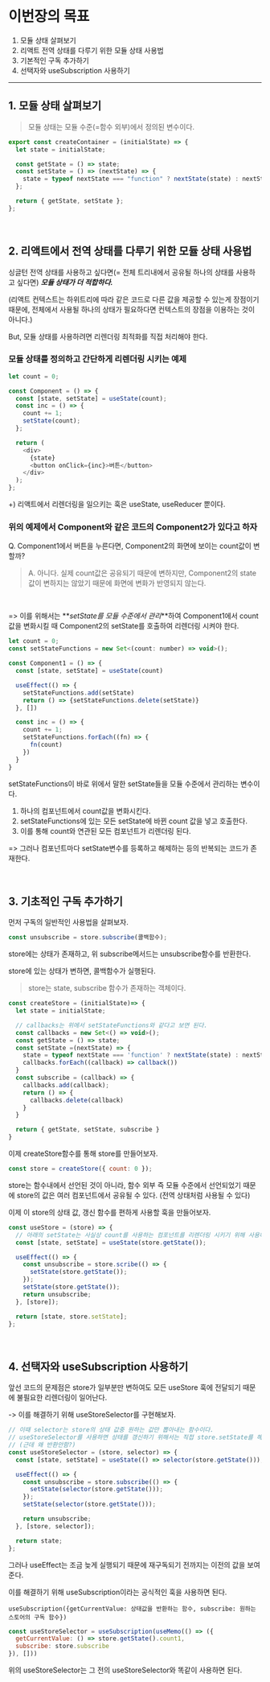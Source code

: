 # 이번장의 목표

1. 모듈 상태 살펴보기
2. 리액트 전역 상태를 다루기 위한 모듈 상태 사용법
3. 기본적인 구독 추가하기
4. 선택자와 useSubscription 사용하기

---

## 1. 모듈 상태 살펴보기

> 모듈 상태는 모듈 수준(=함수 외부)에서 정의된 변수이다.

```javascript
export const createContainer = (initialState) => {
  let state = initialState;

  const getState = () => state;
  const setState = () => (nextState) => {
    state = typeof nextState === "function" ? nextState(state) : nextState;
  };

  return { getState, setState };
};
```

<br />

## 2. 리액트에서 전역 상태를 다루기 위한 모듈 상태 사용법

싱글턴 전역 상태를 사용하고 싶다면(= 전체 트리내에서 공유될 하나의 상태를 사용하고 싶다면) **_모듈 상태가 더 적합하다._**

(리액트 컨텍스트는 하위트리에 따라 같은 코드로 다른 값을 제공할 수 있는게 장점이기 때문에, 전체에서 사용될 하나의 상태가 필요하다면 컨텍스트의 장점을 이용하는 것이 아니다.)

But, 모듈 상태를 사용하려면 리렌더링 최적화를 직접 처리해야 한다.

### 모듈 상태를 정의하고 간단하게 리렌더링 시키는 예제

```javascript
let count = 0;

const Component = () => {
  const [state, setState] = useState(count);
  const inc = () => {
    count += 1;
    setState(count);
  };

  return (
    <div>
      {state}
      <button onClick={inc}>버튼</button>
    </div>
  );
};
```

+) 리액트에서 리렌더링을 일으키는 훅은 useState, useReducer 뿐이다.

### 위의 예제에서 Component와 같은 코드의 Component2가 있다고 하자

Q. Component1에서 버튼을 누른다면, Component2의 화면에 보이는 count값이 변할까?

> A. 아니다. 실제 count값은 공유되기 때문에 변하지만, Component2의 state값이 변하지는 않았기 때문에 화면에 변화가 반영되지 않는다.

<br />

=> 이를 위해서는 **_setState를 모듈 수준에서 관리_**하여 Component1에서 count값을 변화시킬 때 Component2의 setState를 호출하여 리렌더링 시켜야 한다.

```javascript
let count = 0;
const setStateFunctions = new Set<(count: number) => void>();

const Component1 = () => {
  const [state, setState] = useState(count)

  useEffect(() => {
    setStateFunctions.add(setState)
    return () => {setStateFunctions.delete(setState)}
  }, [])

  const inc = () => {
    count += 1;
    setStateFunctions.forEach((fn) => {
      fn(count)
    })
  }
}
```

setStateFunctions이 바로 위에서 말한 setState들을 모듈 수준에서 관리하는 변수이다.

1. 하나의 컴포넌트에서 count값을 변화시킨다.
2. setStateFunctions에 있는 모든 setState에 바뀐 count 값을 넣고 호출한다.
3. 이를 통해 count와 연관된 모든 컴포넌트가 리렌더링 된다.

=> 그러나 컴포넌트마다 setState변수를 등록하고 해제하는 등의 반복되는 코드가 존재한다.

<br/>

## 3. 기초적인 구독 추가하기

먼저 구독의 일반적인 사용법을 살펴보자.

```javascript
const unsubscribe = store.subscribe(콜백함수);
```

store에는 상태가 존재하고, 위 subscribe메서드는 unsubscribe함수를 반환한다.

store에 있는 상태가 변하면, 콜백함수가 실행된다.

> store는 state, subscribe 함수가 존재하는 객체이다.

```javascript
const createStore = (initialState)=> {
  let state = initialState;

  // callbacks는 위에서 setStateFunctions와 같다고 보면 된다.
  const callbacks = new Set<() => void>();
  const getState = () => state;
  const setState =(nextState) => {
    state = typeof nextState === 'function' ? nextState(state) : nextState;
    callbacks.forEach((callback) => callback())
  }
  const subscribe = (callback) => {
    callbacks.add(callback);
    return () => {
      callbacks.delete(callback)
    }
  }

  return { getState, setState, subscribe }
}
```

이제 createStore함수를 통해 store를 만들어보자.

```javascript
const store = createStore({ count: 0 });
```

store는 함수내에서 선언된 것이 아니라, 함수 외부 즉 모듈 수준에서 선언되었기 때문에 store의 값은 여러 컴포넌트에서 공유될 수 있다. (전역 상태처럼 사용될 수 있다)

이제 이 store의 상태 값, 갱신 함수를 편하게 사용할 훅을 만들어보자.

```javascript
const useStore = (store) => {
  // 아래의 setState는 사실상 count를 사용하는 컴포넌트를 리렌더링 시키기 위해 사용하는 것이다.
  const [state, setState] = useState(store.getState());

  useEffect(() => {
    const unsubscribe = store.scribe(() => {
      setState(store.getState());
    });
    setState(store.getState());
    return unsubscribe;
  }, [store]);

  return [state, store.setState];
};
```

<br />

## 4. 선택자와 useSubscription 사용하기

앞선 코드의 문제점은 store가 일부분만 변하여도 모든 useStore 훅에 전달되기 때문에 불필요한 리렌더링이 일어난다.

-> 이를 해결하기 위해 useStoreSelector를 구현해보자.

```javascript
// 이때 selector는 store의 상태 값중 원하는 값만 뽑아내는 함수이다.
// useStoreSelector를 사용하면 상태를 갱신하기 위해서는 직접 store.setState를 해야한다.
// (근데 왜 반환안함?)
const useStoreSelector = (store, selector) => {
  const [state, setState] = useState(() => selector(store.getState()));

  useEffect(() => {
    const unsubscribe = store.subscribe(() => {
      setState(selector(store.getState()));
    });
    setState(selector(store.getState()));

    return unsubscribe;
  }, [store, selector]);

  return state;
};
```

그러나 useEffect는 조금 늦게 실행되기 때문에 재구독되기 전까지는 이전의 값을 보여준다.

이를 해결하기 위해 useSubscription이라는 공식적인 훅을 사용하면 된다.

```useSubscription({getCurrentValue: 상태값을 반환하는 함수, subscribe: 원하는 스토어의 구독 함수})```


```javascript
const useStoreSelector = useSubscription(useMemo(() => ({
  getCurrentValue: () => store.getState().count1,
  subscribe: store.subscribe
}), []))
```

위의 useStoreSelector는 그 전의 useStoreSelector와 똑같이 사용하면 된다.

<br/>